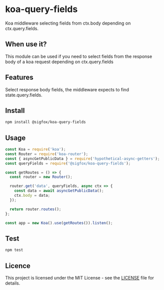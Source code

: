 # koa-query-fields

Koa middleware selecting fields from ctx.body depending on ctx.query.fields.

## When use it?

This module can be used if you need to select fields from the response body of a koa request depending on ctx.query.fields

## Features

Select response body fields, the middleware expects to find state.query.fields.

## Install

```bash
npm install @sigfox/koa-query-fields
```

## Usage

```javascript
const Koa = require('koa');
const Router = require('koa-router');
const { asyncGetPublicData } = require('hypothetical-async-getters');
const queryFields = require('@sigfox/koa-query-fields');

const getRoutes = () => {
  const router = new Router();

  router.get('data', queryFields, async ctx => {
    const data = await asyncGetPublicData();
    ctx.body = data;
  });

  return router.routes();
};

const app = new Koa().use(getRoutes()).listen();
```

## Test

```bash
npm test
```

## Licence

This project is licensed under the MIT License - see the [LICENSE](https://gitlab.partners.sigfox.com/sigfox/flive-app/blob/master/LICENSE) file for details.
